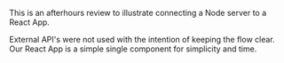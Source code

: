 This is an afterhours review to illustrate connecting a Node server to a React App.

External API's were not used with the intention of keeping the flow clear. Our
React App is a simple single component for simplicity and time. 